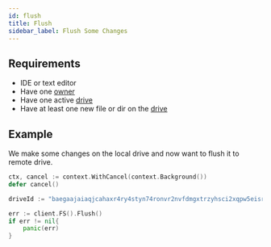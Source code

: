 ```yaml
---
id: flush
title: Flush
sidebar_label: Flush Some Changes
---
```


## Requirements
- IDE or text editor
- Have one [owner](../../roles/owner.md)
- Have one active [drive](../../built_in_features/drive/overview.md)
- Have at least one new file or dir on the [drive](../../built_in_features/drive/overview.md)

## Example
We make some changes on the local drive and now want to flush it to remote drive.

``` go
ctx, cancel := context.WithCancel(context.Background())
defer cancel()

driveId := "baegaajaiaqjcahaxr4ry4styn74ronvr2nvfdmgxtrzyhsci2xqpw5eisrisrgn5"

err := client.FS().Flush()
if err != nil{
    panic(err)
}
```